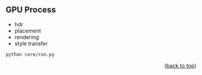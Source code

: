 <!-- USAGE EXAMPLES -->
## GPU Process
- hdr
- placement
- rendering
- style transfer

```
python core/run.py
```

<p align="right">(<a href="#readme-top">back to top</a>)</p>